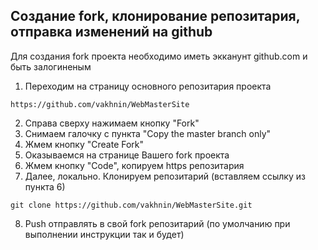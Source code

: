 ## Создание fork, клонирование репозитария, отправка изменений на github 

Для создания fork проекта необходимо иметь экканунт github.com и быть залогиненым 

1. Переходим на страницу основного репозитария проекта
```url
https://github.com/vakhnin/WebMasterSite
```

2. Справа сверху нажимаем кнопку "Fork"
3. Снимаем галочку с пункта "Copy the master branch only"
4. Жмем кнопку "Create Fork"
5. Оказываемся на странице Вашего fork проекта
6. Жмем кнопку "Code", копируем https репозитария
7. Далее, локально. Клонируем репозитарий (вставляем ссылку из пункта 6)
```commandline
git clone https://github.com/vakhnin/WebMasterSite.git
```
8. Push отправлять в свой fork репозитарий (по умолчанию при выполнении инструкции так и будет)
